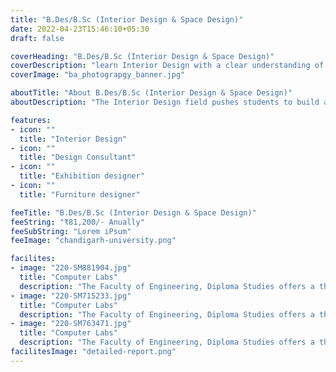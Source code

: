 ```yaml
---
title: "B.Des/B.Sc (Interior Design & Space Design)"
date: 2022-04-23T15:46:10+05:30
draft: false

coverHeading: "B.Des/B.Sc (Interior Design & Space Design)"
coverDescription: "learn Interior Design with a clear understanding of theories."
coverImage: "ba_photograpgy_banner.jpg"

aboutTitle: "About B.Des/B.Sc (Interior Design & Space Design)"
aboutDescription: "The Interior Design field pushes students to build a solid foundation of fundamentals, which aids in foreseeing the future. The Institute accomplishes this goal through a varied faculty pool that brings academic expertise and work experience to their education. The program's goal is to train designers to handle all parts of design as one integrated user-centric field of study, and their ability to combine all such elements and systems into a cohesive whole in varied interior spatial settings is regarded as critical."

features:
- icon: ""
  title: "Interior Design"
- icon: ""
  title: "Design Consultant"
- icon: ""
  title: "Exhibition designer"
- icon: ""
  title: "Furniture designer"

feeTitle: "B.Des/B.Sc (Interior Design & Space Design)"
feeString: "₹81,200/- Anually"
feeSubString: "Lorem iPsum"
feeImage: "chandigarh-university.png"

facilites:
- image: "220-SM881904.jpg"
  title: "Computer Labs"
  description: "The Faculty of Engineering, Diploma Studies offers a three year diploma program in Aeronautical Engineering"
- image: "220-SM715233.jpg"
  title: "Computer Labs"
  description: "The Faculty of Engineering, Diploma Studies offers a three year diploma program in Aeronautical Engineering"
- image: "220-SM763471.jpg"
  title: "Computer Labs"
  description: "The Faculty of Engineering, Diploma Studies offers a three year diploma program in Aeronautical Engineering"
facilitesImage: "detailed-report.png"
---
```


